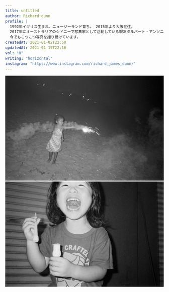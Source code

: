 ```yaml
---
title: untitled
author: Richard dunn
profile: |
  1992年イギリス生まれ、ニュージーランド育ち。 2015年より大阪在住。
  2017年にオーストラリアのシドニーで写真家として活動している親友タルバート・アンソニーを通じて写真を撮り始め、その後幾人かの友人のフィルム作品に感銘を受け、すぐにデジタルからフィルムに移行しました。
  今でもこつこつ写真を撮り続けています。
createdAt: 2021-01-02T22:58
updatedAt: 2021-01-15T22:16
vol: "0"
writing: "horizontal"
instagram: "https://www.instagram.com/richard_james_dunn/"
---
```


![](../../artworks/richard-dunn/richard-dunn-01.jpg)
![](../../artworks/richard-dunn/richard-dunn-02.jpg)
